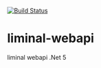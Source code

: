 [![Build Status](https://dev.azure.com/TwoLittleBirds/liminal-webapi/_apis/build/status/TwoLittleBirds.liminal-webapi%20(1)?branchName=main)](https://dev.azure.com/TwoLittleBirds/liminal-webapi/_build/latest?definitionId=7&branchName=main)

# liminal-webapi

liminal  webapi .Net 5
